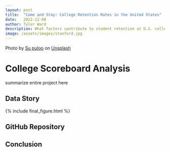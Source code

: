 ```yaml
---
layout: post
title:  "Come and Stay: College Retention Rates in the United States"
date:   2022-12-08
author: Tyler Ward
description: What factors contribute to student retention at U.S. colleges? This post examines two key factors based on data from the Department of Education's College Scorecard
image: /assets/images/stanford.jpg
---
```


Photo by <a href="https://unsplash.com/@supuloo?utm_source=unsplash&utm_medium=referral&utm_content=creditCopyText">Su puloo</a> on <a href="https://unsplash.com/s/photos/Brigham-Young-University?utm_source=unsplash&utm_medium=referral&utm_content=creditCopyText">Unsplash</a>


# College Scoreboard Analysis

summarize entire project here

## Data Story

{% include final_figure.html %}

## GitHub Repository

## Conclusion
